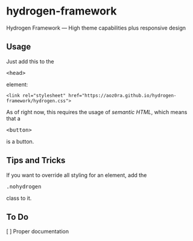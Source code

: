 # hydrogen-framework
Hydrogen Framework — High theme capabilities plus responsive design


## Usage

Just add this to the <pre>&lt;head&gt;</pre> element:

    <link rel="stylesheet" href="https://aoz0ra.github.io/hydrogen-framework/hydrogen.css">

As of right now, this requires the usage of _semantic HTML_, which means that a <pre>&lt;button&gt;</pre> is a button.


## Tips and Tricks

If you want to override all styling for an element, add the <pre>.nohydrogen</pre> class to it.


## To Do

[ ] Proper documentation
